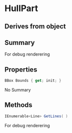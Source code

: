 # HullPart

## Derives from object

## Summary

For debug renderering
## Properties

```c#
BBox Bounds { get; init; } 
```
No Summary
## Methods

```c#
IEnumerable<Line> GetLines( ) 
```
For debug renderering
